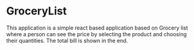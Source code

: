 # GroceryList
This application is a simple react based application based on Grocery list where a person can see the price by selecting the product  and choosing their quantities. The total bill is shown in the end.
